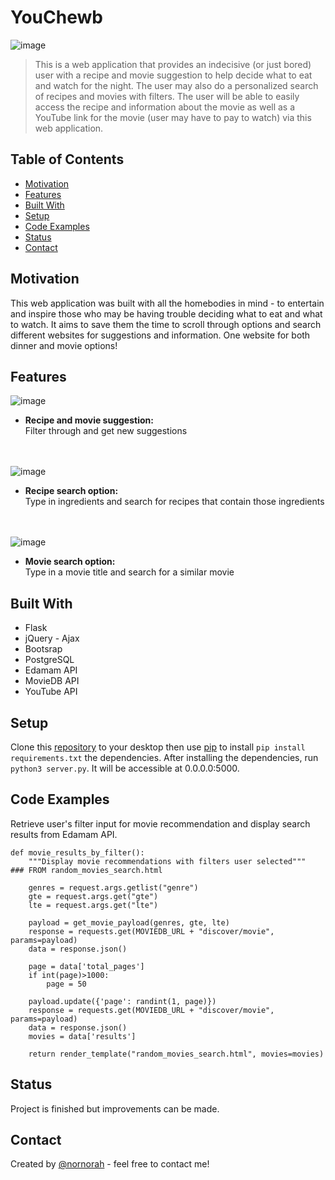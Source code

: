 
# YouChewb
![image](https://user-images.githubusercontent.com/44961747/68245152-430ed400-ffcb-11e9-87c2-4471d508a6d2.png)
> This is a web application that provides an indecisive (or just bored) user with a recipe and movie suggestion to help decide what to eat and watch for the night. The user may also do a personalized search of recipes and movies with filters. The user will be able to easily access the recipe and information about the movie as well as a YouTube link for the movie (user may have to pay to watch) via this web application. 

## Table of Contents
* [Motivation](#motivation)
* [Features](#features)
* [Built With](#built-with)
* [Setup](#setup)
* [Code Examples](#code-examples)
* [Status](#status)
* [Contact](#contact)

## Motivation
This web application was built with all the homebodies in mind - to entertain and inspire those who may be having trouble deciding what to eat and what to watch. It aims to save them the time to scroll through options and search different websites for suggestions and information. One website for both dinner and movie options!

## Features
![image](https://media.giphy.com/media/ei4r1QGkj5BkE9XjUs/giphy.gif)
* **Recipe and movie suggestion:**<br>
Filter through and get new suggestions <br><br><br>

![image](https://media.giphy.com/media/LNkRnqDDNPFRDFRNsl/giphy.gif)
* **Recipe search option:**<br>
Type in ingredients and search for recipes that contain those ingredients <br><br><br>

![image](https://media.giphy.com/media/cmHbMuzxylGIAmZnVU/giphy.gif)
* **Movie search option:**<br>
Type in a movie title and search for a similar movie

## Built With
* Flask
* jQuery - Ajax
* Bootsrap
* PostgreSQL
* Edamam API
* MovieDB API
* YouTube API

## Setup
Clone this [repository](https://github.com/nornorah/YouChewb) to your desktop then use [pip](https://pip.pypa.io/en/stable/) to install ```pip install requirements.txt``` the dependencies.
After installing the dependencies, run ``` python3 server.py ```. It will be accessible at 0.0.0.0:5000.

## Code Examples
Retrieve user's filter input for movie recommendation and display search results from Edamam API.
```@app.route('/display_movie_rec_by_filters')
def movie_results_by_filter():
    """Display movie recommendations with filters user selected"""
### FROM random_movies_search.html

    genres = request.args.getlist("genre")
    gte = request.args.get("gte")
    lte = request.args.get("lte")

    payload = get_movie_payload(genres, gte, lte)
    response = requests.get(MOVIEDB_URL + "discover/movie", params=payload)
    data = response.json()

    page = data['total_pages']
    if int(page)>1000:
        page = 50

    payload.update({'page': randint(1, page)})
    response = requests.get(MOVIEDB_URL + "discover/movie", params=payload)
    data = response.json()
    movies = data['results']

    return render_template("random_movies_search.html", movies=movies) 
```

## Status
Project is finished but improvements can be made.

## Contact
Created by [@nornorah](https://linkedin.com/in/norah-lee-8b8551164/) - feel free to contact me!
